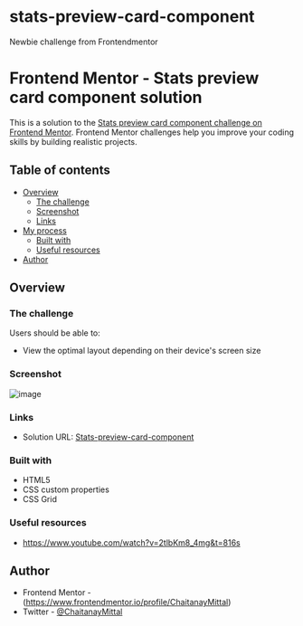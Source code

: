 # stats-preview-card-component
Newbie challenge from Frontendmentor


# Frontend Mentor - Stats preview card component solution

This is a solution to the [Stats preview card component challenge on Frontend Mentor](https://www.frontendmentor.io/challenges/stats-preview-card-component-8JqbgoU62). Frontend Mentor challenges help you improve your coding skills by building realistic projects. 

## Table of contents

- [Overview](#overview)
  - [The challenge](#the-challenge)
  - [Screenshot](#screenshot)
  - [Links](#links)
- [My process](#my-process)
  - [Built with](#built-with)
  - [Useful resources](#useful-resources)
- [Author](#author)


## Overview

### The challenge

Users should be able to:

- View the optimal layout depending on their device's screen size

### Screenshot
![image](https://user-images.githubusercontent.com/73767753/124709557-3ae20700-df19-11eb-9d4c-2cfd3b95c32f.png)


### Links

- Solution URL: [Stats-preview-card-component](https://chaitanaymittal.github.io/stats-preview-card-component/)

### Built with

- HTML5 
- CSS custom properties
- CSS Grid

### Useful resources

- https://www.youtube.com/watch?v=2tlbKm8_4mg&t=816s


## Author

- Frontend Mentor -(https://www.frontendmentor.io/profile/ChaitanayMittal)
- Twitter - [@ChaitanayMittal](https://www.twitter.com/ChaitanayMittal)
